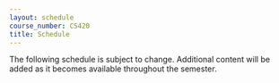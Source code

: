 ```yaml
---
layout: schedule
course_number: CS420
title: Schedule
---
```


The following schedule is subject to change.
Additional content will be added as it becomes available throughout the semester.<br>

<script>autogenCalendar({ topics: true, readings: true, labs: false, assignments: true }, { debug_prepopulate: false });</script>